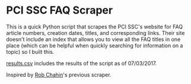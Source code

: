 # PCI SSC FAQ Scraper

This is a quick Python script that scrapes the PCI SSC's website for FAQ article numbers, creation dates, titles, and corresponding links. Their site doesn't include an index that allows you to view all the FAQ titles in one place (which can be helpful when quickly searching for information on a topic) so I built this.

[results.csv](https://github.com/null-route/PCI-SSC-FAQ-Scraper/blob/master/results.csv) includes the results of the script as of 07/03/2017.

Inspired by [Rob Chahin](http://www.robchahin.com/)'s previous scraper.
